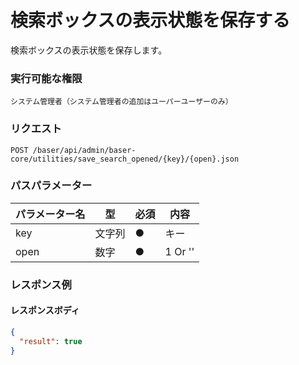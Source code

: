 # 検索ボックスの表示状態を保存する

検索ボックスの表示状態を保存します。

### 実行可能な権限
```
システム管理者（システム管理者の追加はユーパーユーザーのみ）
```

### リクエスト
```
POST /baser/api/admin/baser-core/utilities/save_search_opened/{key}/{open}.json
```

### パスパラメーター

| パラメーター名   | 型   | 必須  | 内容    |
|-----------|-----|-----|-------|
| key        | 文字列  | ●   | キー    |
| open        | 数字  | ●   | 1 Or '' |

### レスポンス例
#### レスポンスボディ
```json
{
  "result": true
}
```
